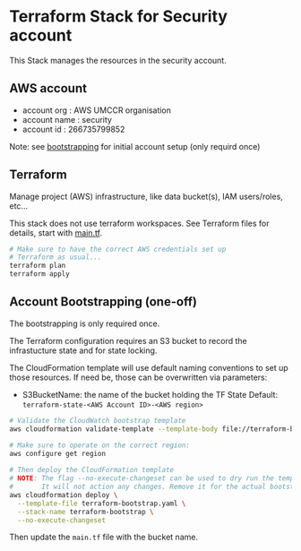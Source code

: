 Terraform Stack for Security account
================================================================================

This Stack manages the resources in the security account.


AWS account
--------------------------------------------------------------------------------

- account org  : AWS UMCCR organisation
- account name : security
- account id   : 266735799852

Note: see [bootstrapping](#account-bootstrapping-one-off) for initial account setup (only requird once)


Terraform
--------------------------------------------------------------------------------

Manage project (AWS) infrastructure, like data bucket(s), IAM users/roles, etc...

This stack does not use terraform workspaces. See Terraform files for details, start with [main.tf](./main.tf).

```bash
# Make sure to have the correct AWS credentials set up
# Terraform as usual...
terraform plan
terraform apply
```



Account Bootstrapping (one-off)
--------------------------------------------------------------------------------

The bootstrapping is only required once.

The Terraform configuration requires an S3 bucket to record the infrastucture state and for state locking.

The CloudFormation template will use default naming conventions to set up those resources. If need be, those can be overwritten via parameters:

- S3BucketName: the name of the bucket holding the TF State
	Default: `terraform-state-<AWS Account ID>-<AWS region>`


```bash
# Validate the CloudWatch bootstrap template
aws cloudformation validate-template --template-body file://terraform-bootstrap.yaml

# Make sure to operate on the correct region:
aws configure get region
 
# Then deploy the CloudFormation template 
# NOTE: The flag --no-execute-changeset can be used to dry run the template. 
#       It will not action any changes. Remove it for the actual bootstrap.
aws cloudformation deploy \
  --template-file terraform-bootstrap.yaml \
  --stack-name terraform-bootstrap \
  --no-execute-changeset
```


Then update the `main.tf` file with the bucket name. 

